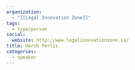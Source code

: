 ```yaml
---
organization:
  - "[[Legal Innovation Zone]]"
tags:
  - type/person
social:
  website: http://www.legalinnovationzone.ca/
title: Hersh Perlis
categories:
  - speaker
---
```


